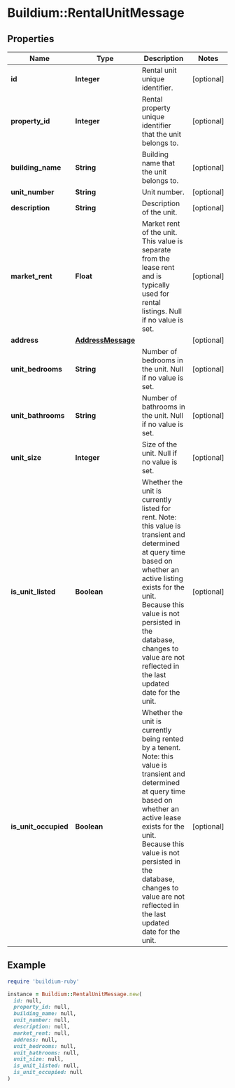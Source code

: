 # Buildium::RentalUnitMessage

## Properties

| Name | Type | Description | Notes |
| ---- | ---- | ----------- | ----- |
| **id** | **Integer** | Rental unit unique identifier. | [optional] |
| **property_id** | **Integer** | Rental property unique identifier that the unit belongs to. | [optional] |
| **building_name** | **String** | Building name that the unit belongs to. | [optional] |
| **unit_number** | **String** | Unit number. | [optional] |
| **description** | **String** | Description of the unit. | [optional] |
| **market_rent** | **Float** | Market rent of the unit. This value is separate from the lease rent and is typically used for rental listings. Null if no value is set. | [optional] |
| **address** | [**AddressMessage**](AddressMessage.md) |  | [optional] |
| **unit_bedrooms** | **String** | Number of bedrooms in the unit. Null if no value is set. | [optional] |
| **unit_bathrooms** | **String** | Number of bathrooms in the unit. Null if no value is set. | [optional] |
| **unit_size** | **Integer** | Size of the unit. Null if no value is set. | [optional] |
| **is_unit_listed** | **Boolean** | Whether the unit is currently listed for rent.                Note: this value is transient and determined at query time based on whether an active listing exists for the unit. Because this value is not persisted in the database, changes to value are not reflected in the last updated date for the unit. | [optional] |
| **is_unit_occupied** | **Boolean** | Whether the unit is currently being rented by a tenent.                Note: this value is transient and determined at query time based on whether an active lease exists for the unit. Because this value is not persisted in the database, changes to value are not reflected in the last updated date for the unit. | [optional] |

## Example

```ruby
require 'buildium-ruby'

instance = Buildium::RentalUnitMessage.new(
  id: null,
  property_id: null,
  building_name: null,
  unit_number: null,
  description: null,
  market_rent: null,
  address: null,
  unit_bedrooms: null,
  unit_bathrooms: null,
  unit_size: null,
  is_unit_listed: null,
  is_unit_occupied: null
)
```

